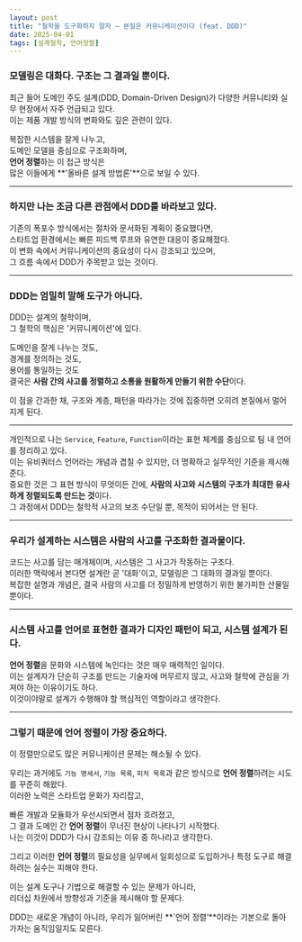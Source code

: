 ```yaml
---
layout: post
title: "철학을 도구화하지 말자 – 본질은 커뮤니케이션이다 (feat. DDD)"
date: 2025-04-01
tags: [설계철학, 언어정렬]
---
```


### 모델링은 대화다. 구조는 그 결과일 뿐이다.

최근 들어 도메인 주도 설계(DDD, Domain-Driven Design)가 다양한 커뮤니티와 실무 현장에서 자주 언급되고 있다.  
이는 제품 개발 방식의 변화와도 깊은 관련이 있다.   

복잡한 시스템을 잘게 나누고,  
도메인 모델을 중심으로 구조화하며,  
**언어 정렬**하는 이 접근 방식은  
많은 이들에게 **'올바른 설계 방법론'**으로 보일 수 있다.  

---

### 하지만 나는 조금 다른 관점에서 DDD를 바라보고 있다. 

기존의 폭포수 방식에서는 절차와 문서화된 계획이 중요했다면,  
스타트업 환경에서는 빠른 피드백 루프와 유연한 대응이 중요해졌다.  
이 변화 속에서 커뮤니케이션의 중요성이 다시 강조되고 있으며,  
그 흐름 속에서 DDD가 주목받고 있는 것이다. 

---

### DDD는 엄밀히 말해 도구가 아니다. 

DDD는 설계의 철학이며,  
그 철학의 핵심은 '커뮤니케이션'에 있다.  

도메인을 잘게 나누는 것도,  
경계를 정의하는 것도,  
용어를 통일하는 것도  
결국은 **사람 간의 사고를 정렬하고 소통을 원활하게 만들기 위한 수단**이다. 

이 점을 간과한 채, 구조와 계층, 패턴을 따라가는 것에 집중하면 오히려 본질에서 멀어지게 된다. 

---

개인적으로 나는 `Service`, `Feature`, `Function`이라는 표현 체계를 중심으로 팀 내 언어를 정리하고 있다.  
이는 유비쿼터스 언어라는 개념과 겹칠 수 있지만, 더 명확하고 실무적인 기준을 제시해준다.  
중요한 것은 그 표현 방식이 무엇이든 간에, **사람의 사고와 시스템의 구조가 최대한 유사하게 정렬되도록 만드는 것**이다.  
그 과정에서 DDD는 철학적 사고의 보조 수단일 뿐, 목적이 되어서는 안 된다. 

---

### 우리가 설계하는 시스템은 사람의 사고를 구조화한 결과물이다.  
코드는 사고를 담는 매개체이며, 시스템은 그 사고가 작동하는 구조다.  
이러한 맥락에서 본다면 설계란 곧 '대화'이고, 모델링은 그 대화의 결과일 뿐이다.  
복잡한 설명과 개념은, 결국 사람의 사고를 더 정밀하게 반영하기 위한 불가피한 산물일 뿐이다. 

---

### **시스템 사고를 언어로 표현한 결과가 디자인 패턴이 되고, 시스템 설계가 된다.**  
**언어 정렬**을 문화와 시스템에 녹인다는 것은 매우 매력적인 일이다.   
이는 설계자가 단순히 구조를 만드는 기술자에 머무르지 않고, 사고와 철학에 관심을 가져야 하는 이유이기도 하다.   
이것이야말로 설계가 수행해야 할 핵심적인 역할이라고 생각한다.   

---

### 그렇기 때문에 **언어 정렬**이 가장 중요하다.   

이 정렬만으로도 많은 커뮤니케이션 문제는 해소될 수 있다.  

우리는 과거에도 `기능 명세서`, `기능 목록`, `피처 목록`과 같은 방식으로 **언어 정렬**하려는 시도를 꾸준히 해왔다.  
이러한 노력은 스타트업 문화가 자리잡고,  

빠른 개발과 모듈화가 우선시되면서 점차 흐려졌고,  
그 결과 도메인 간 **언어 정렬**이 무너진 현상이 나타나기 시작했다.   
나는 이것이 DDD가 다시 강조되는 이유 중 하나라고 생각한다.   

그리고 이러한 **언어 정렬**의 필요성을 실무에서 일회성으로 도입하거나 특정 도구로 해결하려는 실수는 피해야 한다.   

이는 설계 도구나 기법으로 해결할 수 있는 문제가 아니라,  
리더십 차원에서 방향성과 기준을 제시해야 할 문제다.   

DDD는 새로운 개념이 아니라, 우리가 잃어버린 **`언어 정렬’**이라는 기본으로 돌아가자는 움직임일지도 모른다.  
